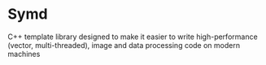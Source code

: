 # Symd
C++ template library designed to make it easier to write high-performance (vector, multi-threaded), image and data processing code on modern machines
